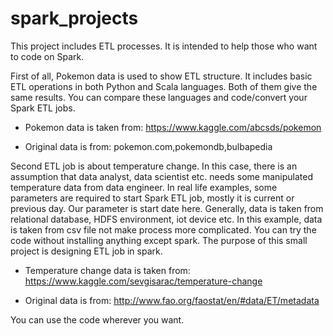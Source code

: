 # spark_projects

This project includes ETL processes. It is intended to help those who want to code on Spark.

First of all, Pokemon data is used to show ETL structure. It includes basic ETL operations in both Python and Scala languages. Both of them give the same results. You can compare these languages and code/convert your Spark ETL jobs.

- Pokemon data is taken from: https://www.kaggle.com/abcsds/pokemon

- Original data is from: pokemon.com,pokemondb,bulbapedia

Second ETL job is about temperature change. In this case, there is an assumption that data analyst, data scientist etc. needs some manipulated temperature data from data engineer. In real life examples, some parameters are required to start Spark ETL job, mostly it is current or previous day. Our parameter is start date here. Generally, data is taken from relational database, HDFS environment, iot device etc. In this example, data is taken from csv file not make process more complicated. You can try the code without installing anything except spark. The purpose of this small project is designing ETL job in spark.

- Temperature change data is taken from: https://www.kaggle.com/sevgisarac/temperature-change

- Original data is from: http://www.fao.org/faostat/en/#data/ET/metadata

You can use the code wherever you want.
